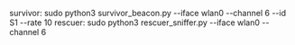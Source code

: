 survivor: sudo python3 survivor_beacon.py --iface wlan0 --channel 6 --id S1 --rate 10
rescuer: sudo python3 rescuer_sniffer.py --iface wlan0 --channel 6
